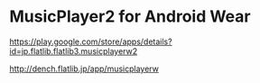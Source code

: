 # MusicPlayer2 for Android Wear


https://play.google.com/store/apps/details?id=jp.flatlib.flatlib3.musicplayerw2

http://dench.flatlib.jp/app/musicplayerw

